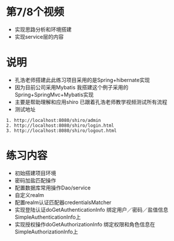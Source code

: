 # 第7/8个视频
* 实现思路分析和环境搭建
* 实现service层的内容
# 说明
* 孔浩老师搭建此此练习项目采用的是Spring+hibernate实现
* 因为目前公司采用Mybatis 我搭建这个例子采用的Spring+SpringMvc+Mybatis实现
* 主要是帮助理解和应用shiro 已跟着孔浩老师教学视频测试所有流程
* 测试地址
```
1. http://localhost:8080/shiro/admin
2. http://localhost:8080/shiro/login.html
3. http://localhost:8080/shiro/logout.html
```
# 练习内容
* 初始搭建项目环境
* 密码加盐匹配操作
* 配置数据库常用操作Dao/service
* 自定义realm
* 配置realm认证匹配器credentialsMatcher
* 实现登陆认证doGetAuthenticationInfo 绑定用户／密码／盐值信息SimpleAuthenticationInfo上
* 实现授权操作doGetAuthorizationInfo 绑定权限和角色信息在SimpleAuthorizationInfo上